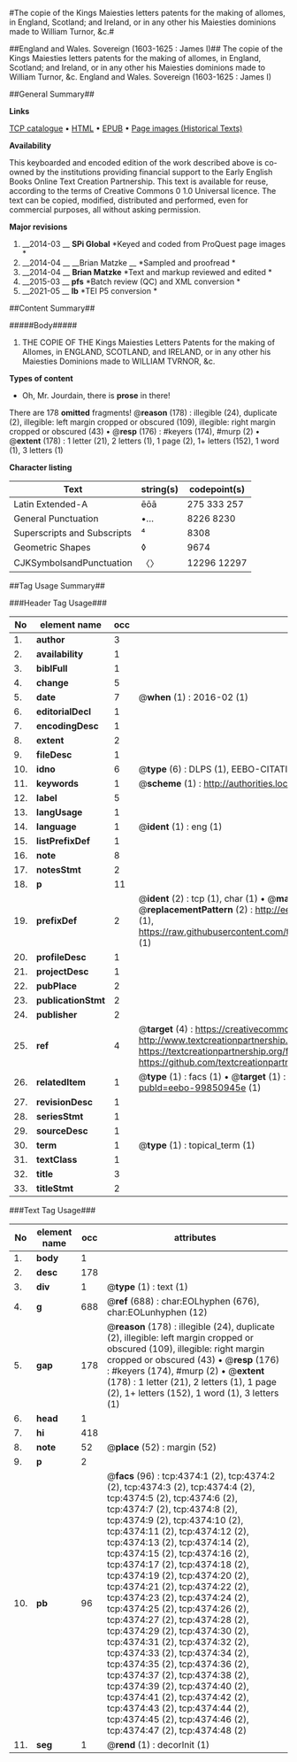 #The copie of the Kings Maiesties letters patents for the making of allomes, in England, Scotland; and Ireland, or in any other his Maiesties dominions made to William Turnor, &c.#

##England and Wales. Sovereign (1603-1625 : James I)##
The copie of the Kings Maiesties letters patents for the making of allomes, in England, Scotland; and Ireland, or in any other his Maiesties dominions made to William Turnor, &c.
England and Wales. Sovereign (1603-1625 : James I)

##General Summary##

**Links**

[TCP catalogue](http://www.ota.ox.ac.uk/tcp/)  • 
[HTML](http://tei.it.ox.ac.uk/tcp/Texts-HTML/free/B13/B13195.html)  • 
[EPUB](http://tei.it.ox.ac.uk/tcp/Texts-EPUB/free/B13/B13195.epub) • 
[Page images (Historical Texts)](https://historicaltexts.jisc.ac.uk/eebo-99850945e)

**Availability**

This keyboarded and encoded edition of the work described above is co-owned by the
    institutions providing financial support to the Early English Books Online Text Creation
    Partnership. This text is available for reuse, according to the terms of  Creative Commons 0 1.0 Universal
    licence. The text can be copied, modified, distributed and performed, even for commercial
    purposes, all without asking permission.

**Major revisions**

1. __2014-03 __ __SPi Global__ *Keyed and coded from ProQuest page images *
1. __2014-04 __ __Brian Matzke __ *Sampled and proofread *
1. __2014-04 __ __Brian Matzke__ *Text and markup reviewed and edited *
1. __2015-03 __ __pfs__ *Batch review (QC) and XML conversion *
1. __2021-05 __ __lb__ *TEI P5 conversion *

##Content Summary##

#####Body#####

1. THE COPIE OF THE Kings Maiesties Letters Patents for the making of Allomes, in ENGLAND, SCOTLAND, and IRELAND, or in any other his Maiesties Dominions made to WILLIAM TVRNOR, &c.

**Types of content**

  * Oh, Mr. Jourdain, there is **prose** in there!

There are 178 **omitted** fragments! 
 @__reason__ (178) : illegible (24), duplicate (2), illegible: left margin cropped or obscured (109), illegible: right margin cropped or obscured (43)  •  @__resp__ (176) : #keyers (174), #murp (2)  •  @__extent__ (178) : 1 letter (21), 2 letters (1), 1 page (2), 1+ letters (152), 1 word (1), 3 letters (1)

**Character listing**


|Text|string(s)|codepoint(s)|
|---|---|---|
|Latin Extended-A|ēōā|275 333 257|
|General Punctuation|•…|8226 8230|
|Superscripts             and Subscripts|⁴|8308|
|Geometric Shapes|◊|9674|
|CJKSymbolsandPunctuation|〈〉|12296 12297|

##Tag Usage Summary##

###Header Tag Usage###

|No|element name|occ|attributes|
|---|---|---|---|
|1.|__author__|3||
|2.|__availability__|1||
|3.|__biblFull__|1||
|4.|__change__|5||
|5.|__date__|7| @__when__ (1) : 2016-02 (1)|
|6.|__editorialDecl__|1||
|7.|__encodingDesc__|1||
|8.|__extent__|2||
|9.|__fileDesc__|1||
|10.|__idno__|6| @__type__ (6) : DLPS (1), EEBO-CITATION (1), VID (1), EEBO-PROQUEST (1), STC (2)|
|11.|__keywords__|1| @__scheme__ (1) : http://authorities.loc.gov/ (1)|
|12.|__label__|5||
|13.|__langUsage__|1||
|14.|__language__|1| @__ident__ (1) : eng (1)|
|15.|__listPrefixDef__|1||
|16.|__note__|8||
|17.|__notesStmt__|2||
|18.|__p__|11||
|19.|__prefixDef__|2| @__ident__ (2) : tcp (1), char (1)  •  @__matchPattern__ (2) : ([0-9\-]+):([0-9IVX]+) (1), (.+) (1)  •  @__replacementPattern__ (2) : http://eebo.chadwyck.com/downloadtiff?vid=$1&page=$2 (1), https://raw.githubusercontent.com/textcreationpartnership/Texts/master/tcpchars.xml#$1 (1)|
|20.|__profileDesc__|1||
|21.|__projectDesc__|1||
|22.|__pubPlace__|2||
|23.|__publicationStmt__|2||
|24.|__publisher__|2||
|25.|__ref__|4| @__target__ (4) : https://creativecommons.org/publicdomain/zero/1.0/ (1), http://www.textcreationpartnership.org/docs/. (1), https://textcreationpartnership.org/faq/#faq05 (1), https://github.com/textcreationpartnership (1)|
|26.|__relatedItem__|1| @__type__ (1) : facs (1)  •  @__target__ (1) : https://data.historicaltexts.jisc.ac.uk/view?pubId=eebo-99850945e (1)|
|27.|__revisionDesc__|1||
|28.|__seriesStmt__|1||
|29.|__sourceDesc__|1||
|30.|__term__|1| @__type__ (1) : topical_term (1)|
|31.|__textClass__|1||
|32.|__title__|3||
|33.|__titleStmt__|2||


###Text Tag Usage###

|No|element name|occ|attributes|
|---|---|---|---|
|1.|__body__|1||
|2.|__desc__|178||
|3.|__div__|1| @__type__ (1) : text (1)|
|4.|__g__|688| @__ref__ (688) : char:EOLhyphen (676), char:EOLunhyphen (12)|
|5.|__gap__|178| @__reason__ (178) : illegible (24), duplicate (2), illegible: left margin cropped or obscured (109), illegible: right margin cropped or obscured (43)  •  @__resp__ (176) : #keyers (174), #murp (2)  •  @__extent__ (178) : 1 letter (21), 2 letters (1), 1 page (2), 1+ letters (152), 1 word (1), 3 letters (1)|
|6.|__head__|1||
|7.|__hi__|418||
|8.|__note__|52| @__place__ (52) : margin (52)|
|9.|__p__|2||
|10.|__pb__|96| @__facs__ (96) : tcp:4374:1 (2), tcp:4374:2 (2), tcp:4374:3 (2), tcp:4374:4 (2), tcp:4374:5 (2), tcp:4374:6 (2), tcp:4374:7 (2), tcp:4374:8 (2), tcp:4374:9 (2), tcp:4374:10 (2), tcp:4374:11 (2), tcp:4374:12 (2), tcp:4374:13 (2), tcp:4374:14 (2), tcp:4374:15 (2), tcp:4374:16 (2), tcp:4374:17 (2), tcp:4374:18 (2), tcp:4374:19 (2), tcp:4374:20 (2), tcp:4374:21 (2), tcp:4374:22 (2), tcp:4374:23 (2), tcp:4374:24 (2), tcp:4374:25 (2), tcp:4374:26 (2), tcp:4374:27 (2), tcp:4374:28 (2), tcp:4374:29 (2), tcp:4374:30 (2), tcp:4374:31 (2), tcp:4374:32 (2), tcp:4374:33 (2), tcp:4374:34 (2), tcp:4374:35 (2), tcp:4374:36 (2), tcp:4374:37 (2), tcp:4374:38 (2), tcp:4374:39 (2), tcp:4374:40 (2), tcp:4374:41 (2), tcp:4374:42 (2), tcp:4374:43 (2), tcp:4374:44 (2), tcp:4374:45 (2), tcp:4374:46 (2), tcp:4374:47 (2), tcp:4374:48 (2)|
|11.|__seg__|1| @__rend__ (1) : decorInit (1)|
